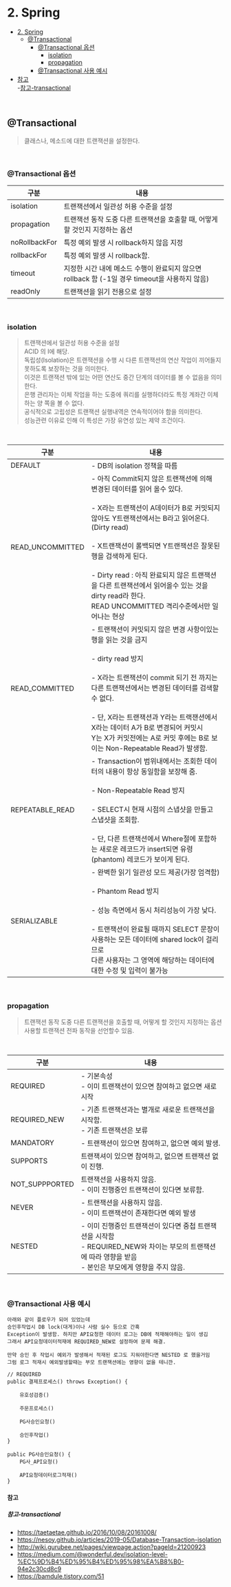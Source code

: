 # 2. Spring

- [2. Spring](#2-spring)
    - [@Transactional](#transactional)
        - [@Transactional 옵션](#transactional-옵션)
            - [isolation](#isolation)
            - [propagation](#propagation)
        - [@Transactional 사용 예시](#transactional-사용-예시)
- [참고](#참고)  
    -[참고-transactional](#참고-transactional)  

</br>


## @Transactional
> 클래스나, 메소드에 대한 트랜잭션을 설정한다.

</br>
 
### @Transactional 옵션

구분 | 내용
---|---
isolation|트랜잭션에서 일관성 허용 수준을 설정
propagation|트랜잭션 동작 도중 다른 트랜잭션을 호출할 때, 어떻게 할 것인지 지정하는 옵션
noRollbackFor|특정 예외 발생 시 rollback하지 않음 지정  
rollbackFor|특정 예외 발생 시 rollback함.
timeout|지정한 시간 내에 메소드 수행이 완료되지 않으면 rollback 함  (-1일 경우 timeout을 사용하지 않음)
readOnly | 트랜잭션을 읽기 전용으로 설정

</br>

### isolation
> 트랜잭션에서 일관성 허용 수준을 설정  
> ACID 의 I에 해당.  
> 독립성(Isolation)은 트랜잭션을 수행 시 다른 트랜잭션의 연산 작업이 끼어들지 못하도록 보장하는 것을 의미한다.  
> 이것은 트랜잭션 밖에 있는 어떤 연산도 중간 단계의 데이터를 볼 수 없음을 의미한다.  
> 은행 관리자는 이체 작업을 하는 도중에 쿼리를 실행하더라도 특정 계좌간 이체하는 양 쪽을 볼 수 없다.  
> 공식적으로 고립성은 트랜잭션 실행내역은 연속적이어야 함을 의미한다.  
> 성능관련 이유로 인해 이 특성은 가장 유연성 있는 제약 조건이다. 

</br>

구분 | 내용
---|---
DEFAULT | - DB의 isolation 정책을 따름
READ_UNCOMMITTED | - 아직 Commit되지 않은 트랜잭션에 의해 변경된 데이터를 읽어 올수 있다. <br><br> - X라는 트랜잭션이 A데이터가 B로 커밋되지 않아도 Y트랜잭션에서는 B라고 읽어온다. (Dirty read) <br><br> - X트랜잭션이 롤백되면 Y트랜잭션은 잘못된 행을 검색하게 된다. <br><br> - Dirty read : 아직 완료되지 않은 트랜잭션을 다른 트랜잭션에서 읽어올수 있는 것을 dirty read라 한다.<br> READ UNCOMMITTED 격리수준에서만 일어나는 현상
READ_COMMITTED | - 트랜잭션이 커밋되지 않은 변경 사항이있는 행을 읽는 것을 금지  <br><br> - dirty read 방지  <br><br> - X라는 트랜잭션이 commit 되기 전 까지는 다른 트랜잭션에서는 변경된 데이터를 검색할 수 없다. <br><br> - 단, X라는 트랜잭션과 Y라는 트랙잰션에서 X라는 데이터 A가 B로 변경되어 커밋시 <br> Y는 X가 커밋전에는 A로 커밋 후에는 B로 보이는 Non-Repeatable Read가 발생함. 
REPEATABLE_READ | - Transaction이 범위내에서는 조회한 데이터의 내용이 항상 동일함을 보장해 줌.  <br><br> - Non-Repeatable Read 방지  <br><br> - SELECT시 현재 시점의 스냅샷을 만들고 스냅샷을 조회함.  <br><br> - 단, 다른 트랜잭션에서 Where절에 포함하는 새로운 레코드가 insert되면 유령(phantom) 레코드가 보이게 된다.  
SERIALIZABLE | - 완벽한 읽기 일관성 모드 제공(가장 엄격함)  <br><br> - Phantom Read 방지 <br><br> - 성능 측면에서 동시 처리성능이 가장 낮다. <br><br> - 트랜잭션이 완료될 때까지 SELECT 문장이 사용하는 모든 데이터에 shared lock이 걸리므로<br> 다른 사용자는 그 영역에 해당하는 데이터에 대한 수정 및 입력이 불가능  

<br>

### propagation
> 트랜잭션 동작 도중 다른 트랜잭션을 호출할 때, 어떻게 할 것인지 지정하는 옵션  
> 사용할 트랜잭션 전파 동작을 선언할수 있음.  

<br>

구분 | 내용
---|---
REQUIRED | - 기본속성<br> - 이미 트랜잭션이 있으면 참여하고 없으면 새로 시작
REQUIRED_NEW | - 기존 트랜잭션과는 별개로 새로운 트랜잭션을 시작함.<br> - 기존 트랜잭션은 보류
MANDATORY | - 트랜잭션이 있으면 참여하고, 없으면 예외 발생.  
SUPPORTS | 트랜잭셔이 있으면 참여하고, 없으면 트랜잭션 없이 진행.   
NOT_SUPPPORTED | 트랜잭션을 사용하지 않음.<br> - 이미 진행중인 트랜잭션이 있다면 보류함.  
NEVER | - 트랜잭션을 사용하지 않음. <br> - 이미 트랜잭션이 존재한다면 예외 발생  
NESTED | - 이미 진행중인 트랜잭션이 있다면 중첩 트랜잭션을 시작함 <br> - REQUIRED_NEW와 차이는 부모의 트랜잭션에 따라 영향을 받음 <br> - 본인은 부모에게 영향을 주지 않음.


</br>

### @Transactional 사용 예시
```
아래와 같이 플로우가 되어 있었는데
승인후작업시 DB lock(대게)이나 사람 실수 등으로 간혹
Exception이 발생함. 하지만 API요청한 데이터 로그는 DB에 적재해야하는 일이 생김
그래서 API요청데이터적재에 REQUIRED_NEW로 설정하여 문제 해결.

만약 승인 후 작업시 예외가 발생해서 적재된 로그도 지워야한다면 NESTED 로 했을거임 
그럼 로그 적재시 예외발생할때는 부모 트랜잭션에는 영향이 없을 테니깐. 

// REQUIRED 
public 결제프로세스() throws Exception() {

    유호성검증()

    주문프로세스()

    PG사승인요청()

    승인후작업()
}

public PG사승인요청() {
    PG사_API요청()

    API요청데이터로그적재()
}
```

#### 참고 

##### 참고-transactional
- https://taetaetae.github.io/2016/10/08/20161008/ 
- https://nesoy.github.io/articles/2019-05/Database-Transaction-isolation
- http://wiki.gurubee.net/pages/viewpage.action?pageId=21200923
- https://medium.com/@wonderful.dev/isolation-level-%EC%9D%B4%ED%95%B4%ED%95%98%EA%B8%B0-94e2c30cd8c9
- https://bamdule.tistory.com/51